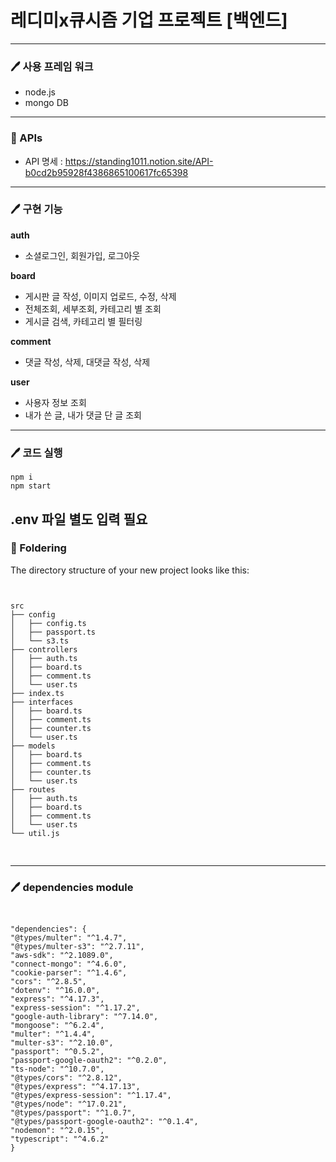 레디미x큐시즘 기업 프로젝트 [백엔드]
========

---

### 🖊 사용 프레임 워크
+ node.js
+ mongo DB

---

### 📑 APIs
* API 명세 : https://standing1011.notion.site/API-b0cd2b95928f4386865100617fc65398

---

### 🖊 구현 기능

__auth__
  * 소셜로그인, 회원가입, 로그아웃
  
**board** 
  * 게시판 글 작성, 이미지 업로드, 수정, 삭제
  * 전체조회, 세부조회, 카테고리 별 조회
  * 게시글 검색, 카테고리 별 필터링
  
**comment**
  * 댓글 작성, 삭제, 대댓글 작성, 삭제
  
**user**
  * 사용자 정보 조회
  * 내가 쓴 글, 내가 댓글 단 글 조회
  
---

### 🖊 코드 실행
```
npm i
npm start
```
**.env** 파일 별도 입력 필요
---

### 📂 Foldering
The directory structure of your new project looks like this:
<pre>
<code>

src
├── config
│   ├── config.ts
│   ├── passport.ts
│   └── s3.ts
├── controllers
│   ├── auth.ts
│   ├── board.ts
│   ├── comment.ts
│   └── user.ts
├── index.ts
├── interfaces
│   ├── board.ts
│   ├── comment.ts
│   ├── counter.ts
│   └── user.ts
├── models
│   ├── board.ts
│   ├── comment.ts
│   ├── counter.ts
│   └── user.ts
├── routes
│   ├── auth.ts
│   ├── board.ts
│   ├── comment.ts
│   └── user.ts
└── util.js

</code>
</pre>

---

### 🖊 dependencies module

<pre>
<code>

"dependencies": {
"@types/multer": "^1.4.7",
"@types/multer-s3": "^2.7.11",
"aws-sdk": "^2.1089.0",
"connect-mongo": "^4.6.0",
"cookie-parser": "^1.4.6",
"cors": "^2.8.5",
"dotenv": "^16.0.0",
"express": "^4.17.3",
"express-session": "^1.17.2",
"google-auth-library": "^7.14.0",
"mongoose": "^6.2.4",
"multer": "^1.4.4",
"multer-s3": "^2.10.0",
"passport": "^0.5.2",
"passport-google-oauth2": "^0.2.0",
"ts-node": "^10.7.0",
"@types/cors": "^2.8.12",
"@types/express": "^4.17.13",
"@types/express-session": "^1.17.4",
"@types/node": "^17.0.21",
"@types/passport": "^1.0.7",
"@types/passport-google-oauth2": "^0.1.4",
"nodemon": "^2.0.15",
"typescript": "^4.6.2"
}

</code>
</pre>
